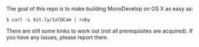 The goal of this repo is to make building MonoDevelop on OS X as easy as:

```shell
$ curl -L bit.ly/1zCQCam | ruby
```

There are still some kinks to work out (not all prerequisites are acquired). If you have any issues, please report them.
